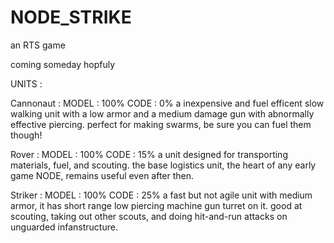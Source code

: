 # NODE_STRIKE

an RTS game

coming someday hopfuly

UNITS :

  Cannonaut :
    MODEL   : 100%
    CODE    : 0% 
  a inexpensive and fuel efficent slow walking unit with a low armor and a medium damage gun with abnormally effective piercing. perfect for making swarms, be sure you can fuel them though!

  Rover : 
    MODEL   : 100%
    CODE    : 15% 
  a unit designed for transporting materials, fuel, and scouting. the base logistics unit, the heart of any early game NODE, remains useful even after then.

  Striker :
    MODEL   : 100%
    CODE    : 25% 
  a fast but not agile unit with medium armor, it has short range low piercing machine gun turret on it. good at scouting, taking out other scouts, and doing hit-and-run attacks on unguarded infanstructure.
